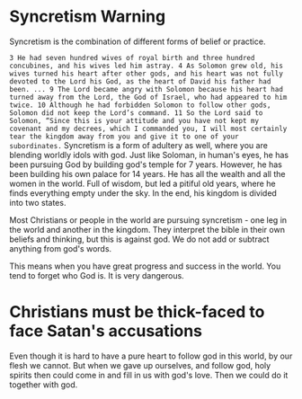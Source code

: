 # Syncretism Warning
Syncretism is the combination of different forms of belief or practice.

`
3 He had seven hundred wives of royal birth and three hundred concubines, and his wives led him astray. 4 As Solomon grew old, his wives turned his heart after other gods, and his heart was not fully devoted to the Lord his God, as the heart of David his father had been.
...
9 The Lord became angry with Solomon because his heart had turned away from the Lord, the God of Israel, who had appeared to him twice. 10 Although he had forbidden Solomon to follow other gods, Solomon did not keep the Lord’s command. 11 So the Lord said to Solomon, “Since this is your attitude and you have not kept my covenant and my decrees, which I commanded you, I will most certainly tear the kingdom away from you and give it to one of your subordinates.
`
Syncretism is a form of adultery as well, where you are blending worldly idols with god. Just like Soloman, in human's eyes, he has been pursuing God by building god's temple for 7 years. However, he has been building his own palace for 14 years.
He has all the wealth and all the women in the world. Full of wisdom, but led a pitiful old years, where he finds everything empty under the sky. In the end, his kingdom is divided into two states.

Most Christians or people in the world are pursuing syncretism - one leg in the world and another in the kingdom. They interpret the bible in their own beliefs and thinking, but this is against god. We do not add or subtract anything from god's words.

This means when you have great progress and success in the world. You tend to forget who God is. It is very dangerous.

# Christians must be thick-faced to face Satan's accusations
Even though it is hard to have a pure heart to follow god in this world, by our flesh we cannot. But when we gave up ourselves, and follow god, holy spirits then could come in and fill in us with god's love. Then we could do it together with god.


